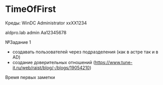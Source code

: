 # TimeOfFirst

Креды:
WinDC
Administrator   xxXX1234

aldpro.lab
admin Aa12345678

№Задание 1
- создавать пользователей через подразделения (как в астре так и в AD)
- создание доверительных отношений (https://www.tune-it.ru/web/raist/blog/-/blogs/19054210)

Время первых заметки
